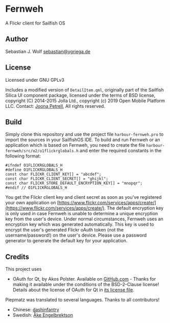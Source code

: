 # Fernweh
A Flickr client for Sailfish OS

## Author
Sebastian J. Wolf [sebastian@ygriega.de](mailto:sebastian@ygriega.de)

## License
Licensed under GNU GPLv3

Includes a modified version of `DetailItem.qml`, originally part of the Sailfish Silica UI component package, licensed under the terms of BSD license, copyright (C) 2014-2015 Jolla Ltd., copyright (c) 2019 Open Mobile Platform LLC. Contact: [Joona Petrell](mailto:joona.petrell@jollamobile.com), All rights reserved.

## Build
Simply clone this repository and use the project file `harbour-fernweh.pro` to import the sources in your SailfishOS IDE. To build and run Fernweh or an application which is based on Fernweh, you need to create the file `harbour-fernweh/src/o2/o1flickrglobals.h` and enter the required constants in the following format:
```
#ifndef O1FLICKRGLOBALS_H
#define O1FLICKRGLOBALS_H
const char FLICKR_CLIENT_KEY[] = "abcdef";
const char FLICKR_CLIENT_SECRET[] = "ghijkl";
const char FLICKR_STORE_DEFAULT_ENCRYPTION_KEY[] = "mnopqr";
#endif // O1FLICKRGLOBALS_H
```

You get the Flickr client key and client secret as soon as you've registered your own application on [https://www.flickr.com/services/apps/create/](https://www.flickr.com/services/apps/create/). The default encryption key is only used in case Fernweh is unable to determine a unique encryption key from the user's device. Under normal circumstances, Fernweh uses an encryption key which was generated automatically. This key is used to encrypt the user's generated Flickr oAuth token (not the username/password!) on the user's device. Please use a password generator to generate the default key for your application.

## Credits
This project uses
- OAuth for Qt, by Akos Polster. Available on [GitHub.com](https://github.com/pipacs/o2) - Thanks for making it available under the conditions of the BSD-2-Clause license! Details about the license of OAuth for Qt in [its license file](src/o2/LICENSE).

Piepmatz was translated to several languages. Thanks to all contributors!
- Chinese: [dashinfantry](https://github.com/dashinfantry)
- Swedish: [Åke Engelbrektson](https://github.com/eson57)
